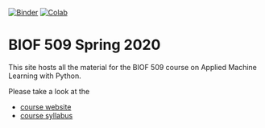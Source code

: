 [![Binder](https://mybinder.org/badge_logo.svg)](https://mybinder.org/v2/gh/ddnsmith/spring2020/master?urlpath=lab)
[![Colab](https://colab.research.google.com/assets/colab-badge.svg)](https://colab.research.google.com/github/ddnsmith/spring2020/)

# BIOF 509 Spring 2020

This site hosts all the material for the BIOF 509 course on Applied Machine Learning with Python.

Please take a look at the
- [course website](https://biof509.github.io/)
- [course syllabus](syllabus/index.rst)
